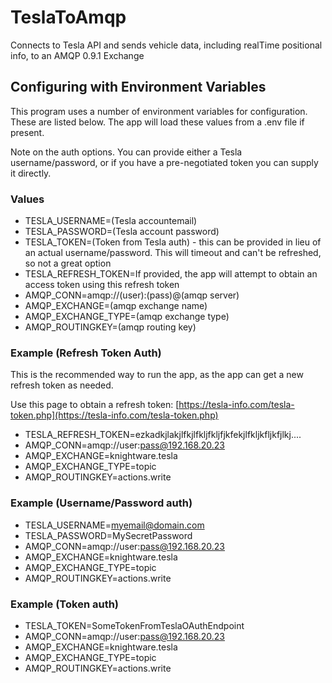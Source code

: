# TeslaToAmqp
Connects to Tesla API and sends vehicle data, including realTime positional info, to an AMQP 0.9.1 Exchange

## Configuring with Environment Variables

This program uses a number of environment variables for configuration.  These are listed below.  The app will load these values from a .env file if present.

Note on the auth options.  You can provide either a Tesla username/password, or if you have a pre-negotiated token you can supply it directly.  

### Values

- TESLA_USERNAME=(Tesla accountemail)
- TESLA_PASSWORD=(Tesla account password)
- TESLA_TOKEN=(Token from Tesla auth) - this can be provided in lieu of an actual username/password.  This will timeout and can't be refreshed, so not a great option
- TESLA_REFRESH_TOKEN=If provided, the app will attempt to obtain an access token using this refresh token
- AMQP_CONN=amqp://(user):(pass)@(amqp server)
- AMQP_EXCHANGE=(amqp exchange name)
- AMQP_EXCHANGE_TYPE=(amqp exchange type)
- AMQP_ROUTINGKEY=(amqp routing key)

### Example (Refresh Token Auth)
This is the recommended way to run the app, as the app can get a new refresh token as needed.  

Use this page to obtain a refresh token:  [https://tesla-info.com/tesla-token.php](https://tesla-info.com/tesla-token.php)

- TESLA_REFRESH_TOKEN=ezkadkjlakjlfkjlfkljfkljfjkfekjlfkljkfljkfjlkj....
- AMQP_CONN=amqp://user:pass@192.168.20.23
- AMQP_EXCHANGE=knightware.tesla
- AMQP_EXCHANGE_TYPE=topic
- AMQP_ROUTINGKEY=actions.write

### Example (Username/Password auth)

- TESLA_USERNAME=myemail@domain.com
- TESLA_PASSWORD=MySecretPassword
- AMQP_CONN=amqp://user:pass@192.168.20.23
- AMQP_EXCHANGE=knightware.tesla
- AMQP_EXCHANGE_TYPE=topic
- AMQP_ROUTINGKEY=actions.write

### Example (Token auth)

- TESLA_TOKEN=SomeTokenFromTeslaOAuthEndpoint
- AMQP_CONN=amqp://user:pass@192.168.20.23
- AMQP_EXCHANGE=knightware.tesla
- AMQP_EXCHANGE_TYPE=topic
- AMQP_ROUTINGKEY=actions.write